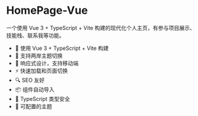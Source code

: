 # HomePage-Vue

一个使用 Vue 3 + TypeScript + Vite 构建的现代化个人主页，有参与项目展示、技能栈、联系我等功能。

- 🚀 使用 Vue 3 + TypeScript + Vite 构建
- 🎨 支持两岸主题切换
- 📱 响应式设计，支持移动端
- ⚡️ 快速加载和页面切换
- 🔍 SEO 友好
- 📦 组件自动导入
- 🎯 TypeScript 类型安全
- 🔧 可配置的主题
